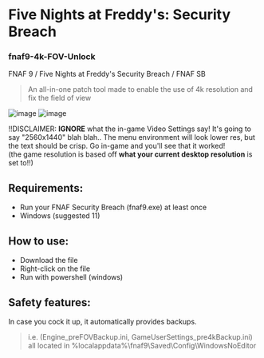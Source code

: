 # Five Nights at Freddy's: Security Breach
### fnaf9-4k-FOV-Unlock
FNAF 9 / Five Nights at Freddy's Security Breach / FNAF SB  
> An all-in-one patch tool made to enable the use of 4k resolution and fix the field of view

![image](https://github.com/user-attachments/assets/457caff8-c53d-4ceb-8f37-86caa24594a5)
![image](https://github.com/user-attachments/assets/e3fb852d-d6a9-48e8-a866-8885393972cb)


‼️DISCLAIMER:
**IGNORE** what the in-game Video Settings say! It's going to say "2560x1440" blah blah..
The menu environment will look lower res, but the text should be crisp. Go in-game and you'll see that it worked!  
(the game resolution is based off **what your current desktop resolution** is set to!!) 

## Requirements:
- Run your FNAF Security Breach (fnaf9.exe) at least once
- Windows (suggested 11)

## How to use:
- Download the file
- Right-click on the file
- Run with powershell
(windows)

## Safety features:
In case you cock it up, it automatically provides backups.
> i.e. (Engine_preFOVBackup.ini, GameUserSettings_pre4kBackup.ini)
> all located in %localappdata%\fnaf9\Saved\Config\WindowsNoEditor
